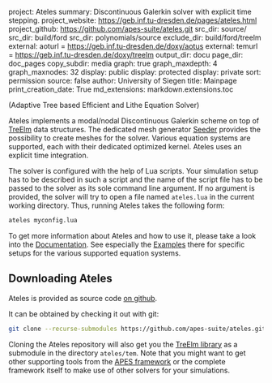 project: Ateles
summary: Discontinuous Galerkin solver with explicit time stepping.
project_website: https://geb.inf.tu-dresden.de/pages/ateles.html
project_github: https://github.com/apes-suite/ateles.git
src_dir: source/
src_dir: build/ford
src_dir: polynomials/source
exclude_dir: build/ford/treelm
external: aoturl = https://geb.inf.tu-dresden.de/doxy/aotus
external: temurl = https://geb.inf.tu-dresden.de/doxy/treelm
output_dir: docu
page_dir: doc_pages
copy_subdir: media
graph: true
graph_maxdepth: 4
graph_maxnodes: 32
display: public
display: protected
display: private
sort: permission
source: false
author: University of Siegen
title: Mainpage
print_creation_date: True
md_extensions: markdown.extensions.toc

(Adaptive Tree based Efficient and Lithe Equation Solver)

Ateles implements a modal/nodal Discontinuous Galerkin scheme on top of
[TreElm](|temurl|/index.html) data structures.
The dedicated mesh generator [Seeder](https://geb.inf.tu-dresden.de/pages/seeder.html)
provides the possibility to create meshes for the solver.
Various equation systems are supported, each with their dedicated optimized
kernel.
Ateles uses an explicit time integration.

The solver is configured with the help of Lua scripts.
Your simulation setup has to be described in such a script and the name of
the script file has to be passed to the solver as its sole command line
argument. If no argument is provided, the solver will try to open a file
named `ateles.lua` in the current working directory.
Thus, running Ateles takes the following form:

```sh
ateles myconfig.lua
```

To get more information about Ateles and how to use it, please take a look into
the [Documentation](|page|).
See especially the [Examples](|page|/examples) there for specific setups for the
various supported equation systems.

## Downloading Ateles

Ateles is provided as source code
[on github](https://github.com/apes-suite/ateles.git).

It can be obtained by checking it out with git:

```sh
git clone --recurse-submodules https://github.com/apes-suite/ateles.git
```

Cloning the Ateles repository will also get you the
[TreElm library](https://github.com/apes-suite/tem-source.git)
as a submodule in the directory `ateles/tem`.
Note that you might want to get other supporting tools from the
[APES framework](https://github.com/apes-suite)
or the complete framework itself to make use of other solvers for your
simulations.

